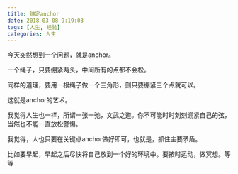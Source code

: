 ```yaml
---
title: 锚定anchor
date: 2018-03-08 9:19:03
tags: [人生, 经验]
categories: 人生
---
```


今天突然想到一个问题，就是anchor。

一个绳子，只要绷紧两头，中间所有的点都不会松。

同样的道理，要用一根绳子做一个三角形，则只要绷紧三个点就可以。

这就是anchor的艺术。

我觉得人生也一样，所谓一张一弛，文武之道。你不可能时时刻刻绷紧自己的弦，当然也不能一直放松警惕。

我觉得，人也只要在关键点anchor做好即可，也就是，抓住主要矛盾。

比如要早起，早起之后尽快将自己放到一个好的环境中。要按时运动，做冥想。等等


